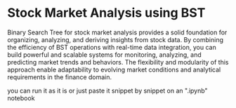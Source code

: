# Stock Market Analysis using BST
Binary Search Tree for stock market analysis provides a solid foundation for organizing, analyzing, and deriving insights from stock data. 
By combining the efficiency of BST operations with real-time data integration, you can build powerful and scalable systems for monitoring, analyzing, and predicting market trends and behaviors.
The flexibility and modularity of this approach enable adaptability to evolving market conditions and analytical requirements in the finance domain.

you can run it as it is or just paste it snippet by snippet on an ".ipynb" notebook
